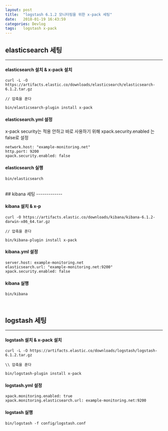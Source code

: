 ```yaml
---
layout: post
title:  "logstash 6.1.2 모니터링을 위한 x-pack 세팅"
date:   2018-01-19 16:43:59
categories: Devlog
tags:	logstash x-pack
---
```



## elasticsearch 세팅

-------------
#### elasticsearch 설치 & x-pack 설치
```
curl -L -O https://artifacts.elastic.co/downloads/elasticsearch/elasticsearch-6.1.2.tar.gz

// 압축을 푼다

bin/elasticsearch-plugin install x-pack
```


#### elasticsearch.yml 설정
x-pack security는 적용 안하고 바로 사용하기 위해 xpack.security.enabled 는 false로 설정
```
network.host: "example-monitoring.net"
http.port: 9200
xpack.security.enabled: false
```

#### elasticsearch 실행
```
bin/elasticsearch
```
<br/> 
## kibana 세팅
-------------

#### kibana 설치 & x-p
```
curl -O https://artifacts.elastic.co/downloads/kibana/kibana-6.1.2-darwin-x86_64.tar.gz

// 압축을 푼다

bin/kibana-plugin install x-pack

```

#### kibana.yml 설정
```
server.host: example-monitoring.net
elasticsearch.url: "example-monitoring.net:9200"
xpack.security.enabled: false
```

#### kibana 실행
```
bin/kibana
```
<br/> 

## logstash 세팅
-------------

#### logstash 설치 & x-pack 설치
```
curl -L -O https://artifacts.elastic.co/downloads/logstash/logstash-6.1.2.tar.gz

\\ 압축을 푼다

bin/logstash-plugin install x-pack

```

#### logstash.yml 설정
```
xpack.monitoring.enabled: true
xpack.monitoring.elasticsearch.url: example-monitoring.net:9200
```

#### logstash 실행
```
bin/logstash -f config/logstash.conf
```









